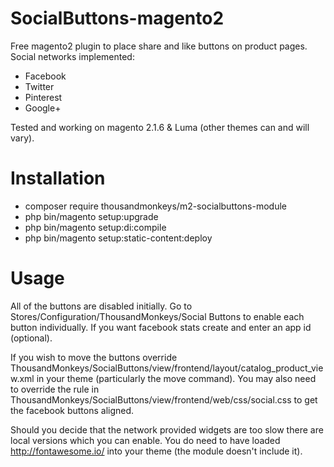 # SocialButtons-magento2
Free magento2 plugin to place share and like buttons on product pages. Social networks implemented:
- Facebook
- Twitter
- Pinterest
- Google+

Tested and working on magento 2.1.6 & Luma (other themes can and will vary).

# Installation
- composer require thousandmonkeys/m2-socialbuttons-module
- php bin/magento setup:upgrade
- php bin/magento setup:di:compile
- php bin/magento setup:static-content:deploy

# Usage
All of the buttons are disabled initially. Go to Stores/Configuration/ThousandMonkeys/Social Buttons to enable each button individually. If you want facebook stats create and enter an app id (optional).

If you wish to move the buttons override ThousandMonkeys/SocialButtons/view/frontend/layout/catalog_product_view.xml in your theme (particularly the move command). You may also need to override the rule in ThousandMonkeys/SocialButtons/view/frontend/web/css/social.css to get the facebook buttons aligned.

Should you decide that the network provided widgets are too slow there are local versions which you can enable. You do need to have loaded http://fontawesome.io/ into your theme (the module doesn't include it).
